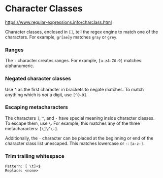 # Character Classes

https://www.regular-expressions.info/charclass.html

Character classes, enclosed in `[]`, tell the regex engine to match one of the characters. For example, `gr[ae]y` matches `gray` or `grey`.

### Ranges
The `-` character creates ranges. For example, `[a-zA-Z0-9]` matches alphanumeric.

### Negated character classes
Use `^` as the first character in brackets to negate matches. To match anything which is *not* a digit, use `[^0-9]`.

### Escaping metacharacters
The characters `]`, `^`, and `-` have special meaning inside character classes. To escape them, use `\`. For example, this matches any of the three metacharacters: `[\]\^\-]`.

Additionally, the `-` character can be placed at the beginning or end of the character class list unescaped. This matches lowercase or `-`: `[a-z-]`.

### Trim trailing whitespace
```
Pattern: [ \t]+$
Replace: <none>
```
